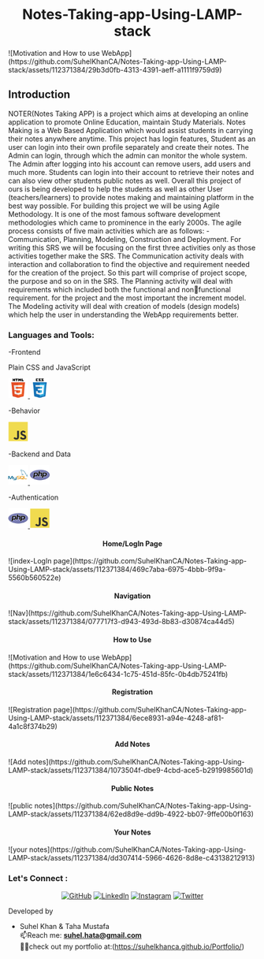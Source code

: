 <h1 align="center">Notes-Taking-app-Using-LAMP-stack</h1>
![Motivation and How to use WebApp](https://github.com/SuhelKhanCA/Notes-Taking-app-Using-LAMP-stack/assets/112371384/29b3d0fb-4313-4391-aeff-a1111f9759d9)

## Introduction
NOTER(Notes Taking APP) is a project which aims at developing an online 
application to promote Online Education, maintain Study Materials. Notes Making is 
a Web Based Application which would assist students in carrying their notes 
anywhere anytime. This project has login features, Student as an user can login into 
their own profile separately and create their notes. The Admin can login, through 
which the admin can monitor the whole system. The Admin after logging into his 
account can remove users, add users and much more. Students can login into their
account to retrieve their notes and can also view other students public notes as well.
Overall this project of ours is being developed to help the students as well as other 
User (teachers/learners) to provide notes making and maintaining platform in the best 
way possible.
For building this project we will be using Agile Methodology. It is one of the most 
famous software development methodologies which came to prominence in the early 
2000s. The agile process consists of five main activities which are as follows: -
Communication, Planning, Modeling, Construction and Deployment. For writing this 
SRS we will be focusing on the first three activities only as those activities together 
make the SRS. The Communication activity deals with interaction and collaboration 
to find the objective and requirement needed for the creation of the project. So this 
part will comprise of project scope, the purpose and so on in the SRS. The Planning 
activity will deal with requirements which included both the functional and nonfunctional requirement. for the project and the most important the increment model. 
The Modeling activity will deal with creation of models (design models) which help 
the user in understanding the WebApp requirements better.

### Languages and Tools:
<p align="left"> 
-Frontend
<p>Plain CSS and JavaScript</p>
<a href="https://www.w3.org/html/" target="_blank" rel="noreferrer"> <img src="https://raw.githubusercontent.com/devicons/devicon/master/icons/html5/html5-original-wordmark.svg" alt="html5" width="40" height="40"/> </a> <a href="https://www.w3schools.com/css/" target="_blank" rel="noreferrer"> <img src="https://raw.githubusercontent.com/devicons/devicon/master/icons/css3/css3-original-wordmark.svg" alt="css3" width="40" height="40"/> </a> 


-Behavior
  
<a href="https://developer.mozilla.org/en-US/docs/Web/JavaScript" target="_blank" rel="noreferrer"> <img src="https://raw.githubusercontent.com/devicons/devicon/master/icons/javascript/javascript-original.svg" alt="javascript" width="40" height="40"/> </a>


-Backend and Data 
  
 <a href="https://www.mysql.com/" target="_blank" rel="noreferrer"> <img src="https://raw.githubusercontent.com/devicons/devicon/master/icons/mysql/mysql-original-wordmark.svg" alt="mysql" width="40" height="40"/> </a> <a href="https://www.php.net" target="_blank" rel="noreferrer"> <img src="https://raw.githubusercontent.com/devicons/devicon/master/icons/php/php-original.svg" alt="php" width="40" height="40"/> </a> </p>

-Authentication

 <a href="https://www.php.net" target="_blank" rel="noreferrer"> <img src="https://raw.githubusercontent.com/devicons/devicon/master/icons/php/php-original.svg" alt="php" width="40" height="40"/> </a> <a href="https://developer.mozilla.org/en-US/docs/Web/JavaScript" target="_blank" rel="noreferrer"> <img src="https://raw.githubusercontent.com/devicons/devicon/master/icons/javascript/javascript-original.svg" alt="javascript" width="40" height="40"/> </a> 

<h4 align ="center">Home/LogIn Page</h4>
![index-LogIn page](https://github.com/SuhelKhanCA/Notes-Taking-app-Using-LAMP-stack/assets/112371384/469c7aba-6975-4bbb-9f9a-5560b560522e)


<h4 align ="center">Navigation</h4>
![Nav](https://github.com/SuhelKhanCA/Notes-Taking-app-Using-LAMP-stack/assets/112371384/077717f3-d943-493d-8b83-d30874ca44d5)

<h4 align ="center">How to Use</h4>
![Motivation and How to use WebApp](https://github.com/SuhelKhanCA/Notes-Taking-app-Using-LAMP-stack/assets/112371384/1e6c6434-1c75-451d-85fc-0b4db75241fb)

<h4 align ="center">Registration</h4>
![Registration page](https://github.com/SuhelKhanCA/Notes-Taking-app-Using-LAMP-stack/assets/112371384/6ece8931-a94e-4248-af81-4a1c8f374b29)

<h4 align ="center">Add Notes</h4>
![Add notes](https://github.com/SuhelKhanCA/Notes-Taking-app-Using-LAMP-stack/assets/112371384/1073504f-dbe9-4cbd-ace5-b2919985601d)

<h4 align ="center">Public Notes</h4>
![public notes](https://github.com/SuhelKhanCA/Notes-Taking-app-Using-LAMP-stack/assets/112371384/62ed8d9e-dd9b-4922-bb07-9ffe00b0f163)

<h4 align ="center">Your Notes</h4>
![your notes](https://github.com/SuhelKhanCA/Notes-Taking-app-Using-LAMP-stack/assets/112371384/dd307414-5966-4626-8d8e-c43138212913)


### Let's Connect :
<p align="center">
	<a href="https://github.com/suhelkhanca/"><img src="https://img.icons8.com/bubbles/50/000000/github.png" alt="GitHub"/></a>
	<a href="https://www.linkedin.com/in/suhelkhanska/"><img src="https://img.icons8.com/bubbles/50/000000/linkedin.png" alt="LinkedIn"/></a>
	<a href="https://www.instagram.com/suhel_khan_alig/"><img src="https://img.icons8.com/bubbles/50/000000/instagram.png" alt="Instagram"/></a>
	<a href=""><img src="https://icons8.com/icon/eeQY_dRSUIMV/twitter-circled" alt="Twitter"/></a>
  </p>

 Developed by<br />
- Suhel Khan & Taha Mustafa <br />
 📫Reach me: **suhel.hata@gmail.com**<br />
 👨‍💻check out my portfolio at:(https://suhelkhanca.github.io/Portfolio/)<br />






